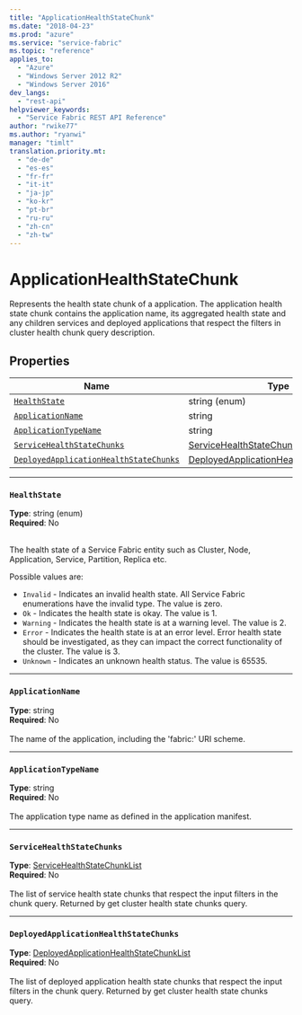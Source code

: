 ```yaml
---
title: "ApplicationHealthStateChunk"
ms.date: "2018-04-23"
ms.prod: "azure"
ms.service: "service-fabric"
ms.topic: "reference"
applies_to: 
  - "Azure"
  - "Windows Server 2012 R2"
  - "Windows Server 2016"
dev_langs: 
  - "rest-api"
helpviewer_keywords: 
  - "Service Fabric REST API Reference"
author: "rwike77"
ms.author: "ryanwi"
manager: "timlt"
translation.priority.mt: 
  - "de-de"
  - "es-es"
  - "fr-fr"
  - "it-it"
  - "ja-jp"
  - "ko-kr"
  - "pt-br"
  - "ru-ru"
  - "zh-cn"
  - "zh-tw"
---
```

# ApplicationHealthStateChunk

Represents the health state chunk of a application.
The application health state chunk contains the application name, its aggregated health state and any children services and deployed applications that respect the filters in cluster health chunk query description.


## Properties
| Name | Type | Required |
| --- | --- | --- |
| [`HealthState`](#healthstate) | string (enum) | No |
| [`ApplicationName`](#applicationname) | string | No |
| [`ApplicationTypeName`](#applicationtypename) | string | No |
| [`ServiceHealthStateChunks`](#servicehealthstatechunks) | [ServiceHealthStateChunkList](sfclient-model-servicehealthstatechunklist.md) | No |
| [`DeployedApplicationHealthStateChunks`](#deployedapplicationhealthstatechunks) | [DeployedApplicationHealthStateChunkList](sfclient-model-deployedapplicationhealthstatechunklist.md) | No |

____
### `HealthState`
__Type__: string (enum) <br/>
__Required__: No<br/>
<br/>


The health state of a Service Fabric entity such as Cluster, Node, Application, Service, Partition, Replica etc.

Possible values are: 

  - `Invalid` - Indicates an invalid health state. All Service Fabric enumerations have the invalid type. The value is zero.
  - `Ok` - Indicates the health state is okay. The value is 1.
  - `Warning` - Indicates the health state is at a warning level. The value is 2.
  - `Error` - Indicates the health state is at an error level. Error health state should be investigated, as they can impact the correct functionality of the cluster. The value is 3.
  - `Unknown` - Indicates an unknown health status. The value is 65535.



____
### `ApplicationName`
__Type__: string <br/>
__Required__: No<br/>
<br/>
The name of the application, including the 'fabric:' URI scheme.

____
### `ApplicationTypeName`
__Type__: string <br/>
__Required__: No<br/>
<br/>
The application type name as defined in the application manifest.

____
### `ServiceHealthStateChunks`
__Type__: [ServiceHealthStateChunkList](sfclient-model-servicehealthstatechunklist.md) <br/>
__Required__: No<br/>
<br/>
The list of service health state chunks that respect the input filters in the chunk query. Returned by get cluster health state chunks query.


____
### `DeployedApplicationHealthStateChunks`
__Type__: [DeployedApplicationHealthStateChunkList](sfclient-model-deployedapplicationhealthstatechunklist.md) <br/>
__Required__: No<br/>
<br/>
The list of deployed application health state chunks that respect the input filters in the chunk query. Returned by get cluster health state chunks query.

